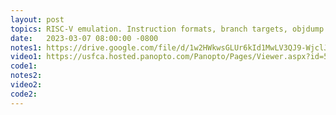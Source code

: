 ```yaml
---
layout: post
topics: RISC-V emulation. Instruction formats, branch targets, objdump. Assigned [project04](assignments/project04.html)
date:   2023-03-07 08:00:00 -0800
notes1: https://drive.google.com/file/d/1w2HWkwsGLUr6kId1MwLV3QJ9-WjclJEJ/view?usp=sharing 
video1: https://usfca.hosted.panopto.com/Panopto/Pages/Viewer.aspx?id=560bfec7-cf76-4ef3-9d86-af93011bd8fe 
code1:  
notes2: 
video2: 
code2:  
---
```

